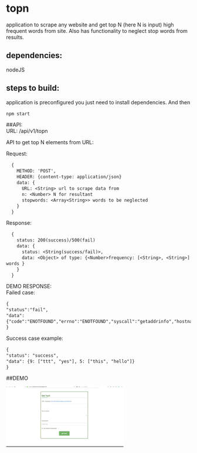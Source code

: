 # topn  
application to scrape any website and get top N (here N is input) high frequent words from site.
Also has functionality to neglect stop words from results.

## dependencies:  
nodeJS

## steps to build:  

application is preconfigured you just need to install dependencies. And then  

    npm start

##API:  
URL: /api/v1/topn  

API to get top N elements from URL:

Request:  
```
  {
    METHOD: 'POST',
    HEADER: {content-type: application/json}
    data: {
      URL: <String> url to scrape data from
      n: <Number> N for resultant
      stopwords: <Array<String>> words to be neglected
    }
  }
```
Response:  
```
  {
    status: 200(success)/500(fail)
    data: {
      status: <String(success/fail)>,
      data: <Object> of type: {<Number>frequency: [<String>, <String>] words }
    }
  }
```
DEMO RESPONSE:  
Failed case:  
``` 
{
"status":"fail",
"data":{"code":"ENOTFOUND","errno":"ENOTFOUND","syscall":"getaddrinfo","hostname":"terriblytinytales.com","host":"terriblytinytales.com","port":80}
} 
```

Success case example: 
```
{
"status": "success",
"data": {9: ["ttt", "yes"], 5: ["this", "hello"]}
}
```

##DEMO  

![Alt Text](./DEMO/demo1.gif)
